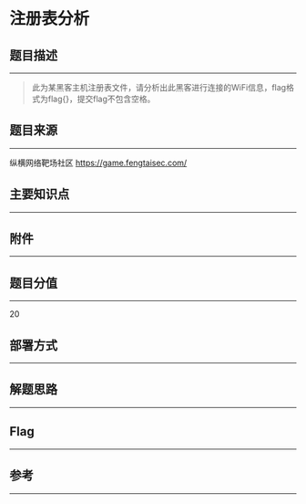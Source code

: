 # 注册表分析

## 题目描述
---
> 此为某黑客主机注册表文件，请分析出此黑客进行连接的WiFi信息，flag格式为flag{}，提交flag不包含空格。

## 题目来源
---
纵横网络靶场社区 https://game.fengtaisec.com/

## 主要知识点
---


## 附件
---


## 题目分值
---
20

## 部署方式
---


## 解题思路
---


## Flag
---


## 参考
---
